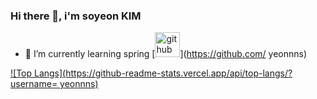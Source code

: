 ### Hi there 👋, i'm soyeon KIM
- 🌱 I’m currently learning spring 
[<img src='https://cdn.jsdelivr.net/npm/simple-icons@3.0.1/icons/github.svg' alt='github' height='40'>](https://github.com/ yeonnns)  

[![Top Langs](https://github-readme-stats.vercel.app/api/top-langs/?username= yeonnns)](https://github.com/anuraghazra/github-readme-stats)
<!--
**yeonnns/yeonnns** is a ✨ _special_ ✨ repository because its `README.md` (this file) appears on your GitHub profile.

Here are some ideas to get you started:

- 🔭 I’m currently working on ...
- 🌱 I’m currently learning ...
- 👯 I’m looking to collaborate on ...
- 🤔 I’m looking for help with ...
- 💬 Ask me about ...
- 📫 How to reach me: ...
- 😄 Pronouns: ...
- ⚡ Fun fact: ...
-->
